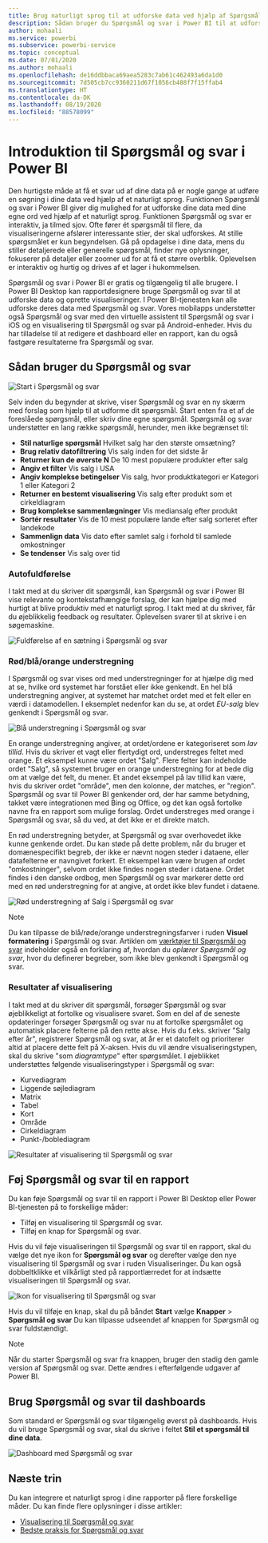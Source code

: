 ```yaml
---
title: Brug naturligt sprog til at udforske data ved hjælp af Spørgsmål og svar i Power BI
description: Sådan bruger du Spørgsmål og svar i Power BI til at udforske dine data
author: mohaali
ms.service: powerbi
ms.subservice: powerbi-service
ms.topic: conceptual
ms.date: 07/01/2020
ms.author: mohaali
ms.openlocfilehash: de16ddbbaca69aea5283c7ab61c462493a6da1d0
ms.sourcegitcommit: 7d505cb7cc9360211d67f1056cb488f7f15ffab4
ms.translationtype: HT
ms.contentlocale: da-DK
ms.lasthandoff: 08/19/2020
ms.locfileid: "88578099"
---
```

# <a name="intro-to-power-bi-qa"></a>Introduktion til Spørgsmål og svar i Power BI

Den hurtigste måde at få et svar ud af dine data på er nogle gange at udføre en søgning i dine data ved hjælp af et naturligt sprog. Funktionen Spørgsmål og svar i Power BI giver dig mulighed for at udforske dine data med dine egne ord ved hjælp af et naturligt sprog. Funktionen Spørgsmål og svar er interaktiv, ja tilmed sjov. Ofte fører ét spørgsmål til flere, da visualiseringerne afslører interessante stier, der skal udforskes. At stille spørgsmålet er kun begyndelsen. Gå på opdagelse i dine data, mens du stiller detaljerede eller generelle spørgsmål, finder nye oplysninger, fokuserer på detaljer eller zoomer ud for at få et større overblik. Oplevelsen er interaktiv og hurtig og drives af et lager i hukommelsen. 

Spørgsmål og svar i Power BI er gratis og tilgængelig til alle brugere. I Power BI Desktop kan rapportdesignere bruge Spørgsmål og svar til at udforske data og oprette visualiseringer. I Power BI-tjenesten kan alle udforske deres data med Spørgsmål og svar. Vores mobilapps understøtter også Spørgsmål og svar med den virtuelle assistent til Spørgsmål og svar i iOS og en visualisering til Spørgsmål og svar på Android-enheder. Hvis du har tilladelse til at redigere et dashboard eller en rapport, kan du også fastgøre resultaterne fra Spørgsmål og svar.

## <a name="how-to-use-qa"></a>Sådan bruger du Spørgsmål og svar

![Start i Spørgsmål og svar](media/qna-visual.png)

Selv inden du begynder at skrive, viser Spørgsmål og svar en ny skærm med forslag som hjælp til at udforme dit spørgsmål. Start enten fra et af de foreslåede spørgsmål, eller skriv dine egne spørgsmål. Spørgsmål og svar understøtter en lang række spørgsmål, herunder, men ikke begrænset til:

- **Stil naturlige spørgsmål** Hvilket salg har den største omsætning?
- **Brug relativ datofiltrering** Vis salg inden for det sidste år
- **Returner kun de øverste N** De 10 mest populære produkter efter salg
- **Angiv et filter** Vis salg i USA
- **Angiv komplekse betingelser** Vis salg, hvor produktkategori er Kategori 1 eller Kategori 2
- **Returner en bestemt visualisering** Vis salg efter produkt som et cirkeldiagram
- **Brug komplekse sammenlægninger** Vis mediansalg efter produkt
- **Sortér resultater** Vis de 10 mest populære lande efter salg sorteret efter landekode
- **Sammenlign data** Vis dato efter samlet salg i forhold til samlede omkostninger
- **Se tendenser** Vis salg over tid

### <a name="autocomplete"></a>Autofuldførelse

I takt med at du skriver dit spørgsmål, kan Spørgsmål og svar i Power BI vise relevante og kontekstafhængige forslag, der kan hjælpe dig med hurtigt at blive produktiv med et naturligt sprog. I takt med at du skriver, får du øjeblikkelig feedback og resultater. Oplevelsen svarer til at skrive i en søgemaskine.

![Fuldførelse af en sætning i Spørgsmål og svar](media/qna-suggestion-phrase-completion.png)

### <a name="redblueorange-underlines"></a>Rød/blå/orange understregning

I Spørgsmål og svar vises ord med understregninger for at hjælpe dig med at se, hvilke ord systemet har forstået eller ikke genkendt. En hel blå understregning angiver, at systemet har matchet ordet med et felt eller en værdi i datamodellen. I eksemplet nedenfor kan du se, at ordet *EU-salg* blev genkendt i Spørgsmål og svar.

![Blå understregning i Spørgsmål og svar](media/qna-blue-underline.png)

 En orange understregning angiver, at ordet/ordene er kategoriseret som *lav tillid*. Hvis du skriver et vagt eller flertydigt ord, understreges feltet med orange. Et eksempel kunne være ordet "Salg". Flere felter kan indeholde ordet "Salg", så systemet bruger en orange understregning for at bede dig om at vælge det felt, du mener. Et andet eksempel på lav tillid kan være, hvis du skriver ordet "område", men den kolonne, der matches, er "region". Spørgsmål og svar til Power BI genkender ord, der har samme betydning, takket være integrationen med Bing og Office, og det kan også fortolke navne fra en rapport som mulige forslag. Ordet understreges med orange i Spørgsmål og svar, så du ved, at det ikke er et direkte match.

En rød understregning betyder, at Spørgsmål og svar overhovedet ikke kunne genkende ordet. Du kan støde på dette problem, når du bruger et domænespecifikt begreb, der ikke er nævnt nogen steder i dataene, eller datafelterne er navngivet forkert. Et eksempel kan være brugen af ordet "omkostninger", selvom ordet ikke findes nogen steder i dataene. Ordet findes i den danske ordbog, men Spørgsmål og svar markerer dette ord med en rød understregning for at angive, at ordet ikke blev fundet i dataene.

![Rød understregning af Salg i Spørgsmål og svar](media/qna-red-underline-costs.png)

> [!NOTE]
> Du kan tilpasse de blå/røde/orange understregningsfarver i ruden **Visuel formatering** i Spørgsmål og svar. Artiklen om [værktøjer til Spørgsmål og svar](q-and-a-tooling-teach-q-and-a.md) indeholder også en forklaring af, hvordan du *oplærer Spørgsmål og svar*, hvor du definerer begreber, som ikke blev genkendt i Spørgsmål og svar.

### <a name="visualization-results"></a>Resultater af visualisering

I takt med at du skriver dit spørgsmål, forsøger Spørgsmål og svar øjeblikkeligt at fortolke og visualisere svaret. Som en del af de seneste opdateringer forsøger Spørgsmål og svar nu at fortolke spørgsmålet og automatisk placere felterne på den rette akse. Hvis du f.eks. skriver "Salg efter år", registrerer Spørgsmål og svar, at år er et datofelt og prioriterer altid at placere dette felt på X-aksen. Hvis du vil ændre visualiseringstypen, skal du skrive "som *diagramtype*" efter spørgsmålet. I øjeblikket understøttes følgende visualiseringstyper i Spørgsmål og svar:

- Kurvediagram
- Liggende søjlediagram
- Matrix
- Tabel
- Kort
- Område
- Cirkeldiagram
- Punkt-/boblediagram
 
![Resultater af visualisering til Spørgsmål og svar](media/qna-visual-results-date.png)

## <a name="add-qa-to-a-report"></a>Føj Spørgsmål og svar til en rapport

Du kan føje Spørgsmål og svar til en rapport i Power BI Desktop eller Power BI-tjenesten på to forskellige måder:

- Tilføj en visualisering til Spørgsmål og svar.
- Tilføj en knap for Spørgsmål og svar.

Hvis du vil føje visualiseringen til Spørgsmål og svar til en rapport, skal du vælge det nye ikon for **Spørgsmål og svar** og derefter vælge den nye visualisering til Spørgsmål og svar i ruden Visualiseringer. Du kan også dobbeltklikke et vilkårligt sted på rapportlærredet for at indsætte visualiseringen til Spørgsmål og svar.

![Ikon for visualisering til Spørgsmål og svar](media/qna-visual-icon.png)

Hvis du vil tilføje en knap, skal du på båndet **Start** vælge **Knapper** > **Spørgsmål og svar** Du kan tilpasse udseendet af knappen for Spørgsmål og svar fuldstændigt.

> [!NOTE]
> Når du starter Spørgsmål og svar fra knappen, bruger den stadig den gamle version af Spørgsmål og svar. Dette ændres i efterfølgende udgaver af Power BI.

## <a name="use-qa-for-dashboards"></a>Brug Spørgsmål og svar til dashboards

Som standard er Spørgsmål og svar tilgængelig øverst på dashboards. Hvis du vil bruge Spørgsmål og svar, skal du skrive i feltet **Stil et spørgsmål til dine data**.

![Dashboard med Spørgsmål og svar](media/qna-dashboard.png)

## <a name="next-steps"></a>Næste trin

Du kan integrere et naturligt sprog i dine rapporter på flere forskellige måder. Du kan finde flere oplysninger i disse artikler:

* [Visualisering til Spørgsmål og svar](../visuals/power-bi-visualization-q-and-a.md)
* [Bedste praksis for Spørgsmål og svar](q-and-a-best-practices.md)
